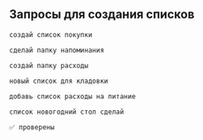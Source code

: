 ## Запросы для создания списков

```
создай список покупки
```
```
сделай папку напоминания
```
```
создай папку расходы
```
```
новый список для кладовки
```
```
добавь список расходы на питание
```
```
список новогодний стол сделай
```
```
✅ проверены
```
```

```
```

```
```

```
```

```


